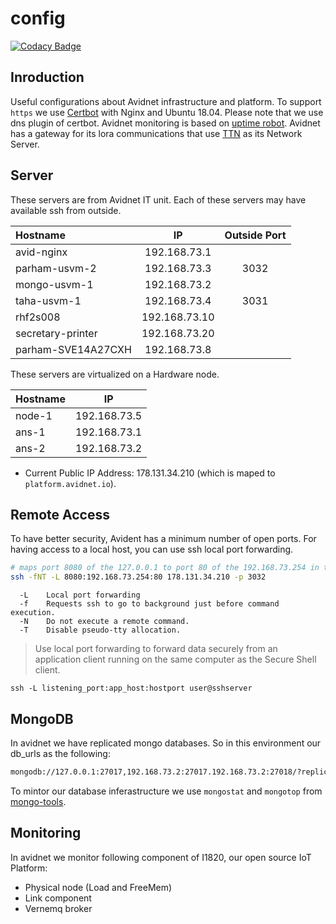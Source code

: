 # config

[![Codacy Badge](https://api.codacy.com/project/badge/Grade/c1930d244a884c23b4b2bedd4367a400)](https://www.codacy.com/app/avidnet/config?utm_source=github.com&amp;utm_medium=referral&amp;utm_content=Avidnet/config&amp;utm_campaign=Badge_Grade)

## Inroduction
Useful configurations about Avidnet infrastructure and platform.
To support `https` we use [Certbot](https://certbot.eff.org/docs/using.html#manual) with Nginx and Ubuntu 18.04.
Please note that we use dns plugin of certbot. Avidnet monitoring is based on [uptime robot](https://uptimerobot.com).
Avidnet has a gateway for its lora communications that use [TTN](http://thethingsnetwork.org) as its Network Server.

## Server
These servers are from Avidnet IT unit. Each of these servers may have available ssh from outside.

| Hostname       | IP            | Outside Port |
|:-------------- |:-------------:|:------------:|
| avid-nginx     | 192.168.73.1  |              |
| parham-usvm-2  | 192.168.73.3  | 3032         |
| mongo-usvm-1   | 192.168.73.2  |              |
| taha-usvm-1    | 192.168.73.4  | 3031         |
| rhf2s008       | 192.168.73.10 |              |
| secretary-printer | 192.168.73.20 |           |
| parham-SVE14A27CXH | 192.168.73.8 |           |

These servers are virtualized on a Hardware node.

| Hostname | IP            |
|:---------|:-------------:|
| node-1   | 192.168.73.5  |
| ans-1    | 192.168.73.1  |
| ans-2    | 192.168.73.2  |

- Current Public IP Address: 178.131.34.210 (which is maped to `platform.avidnet.io`).

## Remote Access
To have better security, Avident has a minimum number of open ports.
For having access to a local host, you can use ssh local port forwarding.

```sh
# maps port 8080 of the 127.0.0.1 to port 80 of the 192.168.73.254 in the avidnet from parham-usvm-2
ssh -fNT -L 8080:192.168.73.254:80 178.131.34.210 -p 3032
```
```
  -L    Local port forwarding
  -f    Requests ssh to go to background just before command execution.
  -N    Do not execute a remote command.
  -T    Disable pseudo-tty allocation.
```

> Use local port forwarding to forward data securely from an application client running on the same computer as the Secure Shell client.

```
ssh -L listening_port:app_host:hostport user@sshserver
```

## MongoDB
In avidnet we have replicated mongo databases. So in this environment our db_urls as the following:

```sh
mongodb://127.0.0.1:27017,192.168.73.2:27017.192.168.73.2:27018/?replicaSet=avidnet
```

To mintor our database inferastructure we use `mongostat` and `mongotop` from [mongo-tools](https://github.com/mongodb/mongo-tools).

## Monitoring
In avidnet we monitor following component of I1820, our open source IoT Platform:

- Physical node (Load and FreeMem)
- Link component
- Vernemq broker
